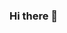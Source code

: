 ### Hi there 👋

<!--
**thilandanidu/thilandanidu** is a ✨ _special_ ✨ repository because its `README.md` (this file) appears on your GitHub profile.

Here are some ideas to get you started:

- 🔭 I’m currently pursuing a Bachelors degree in Software Engineering
- 🌱 I’m currently learning almost everything
- 👯 I’m looking to collaborate on open-source projects
- 📫 How to reach me: https://www.linkedin.com/in/thilandanidu
- 😄 Pronouns: Thila
- ⚡ Fun fact: Simple & Crazy
-->
